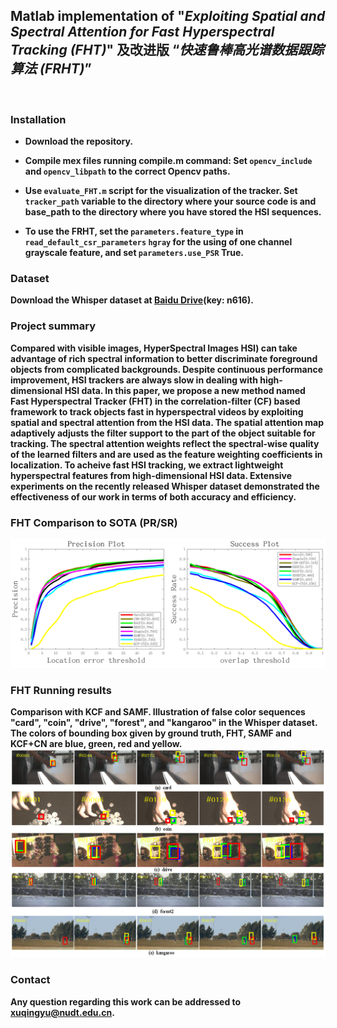 ## Matlab implementation of "*Exploiting Spatial and Spectral Attention for Fast Hyperspectral Tracking (FHT)*" 及改进版 “*快速鲁棒高光谱数据跟踪算法 (FRHT)*”
<br>

### Installation
* **Download the repository.**
* **Compile mex files running compile.m command: Set `opencv_include` and `opencv_libpath` to the correct Opencv paths.**

* **Use `evaluate_FHT.m` script for the visualization of the tracker. Set `tracker_path` variable to the directory where your source code is and base_path to the directory where you have stored the HSI sequences.**
* **To use the FRHT, set the `parameters.feature_type` in `read_default_csr_parameters` `hgray` for the using of one channel grayscale feature, and set `parameters.use_PSR` True.**


### Dataset
**Download the Whisper dataset at [Baidu Drive](https://pan.baidu.com/share/init?surl=FY2L6L9SDKw-V-bUkuosSA)(key: n616).**

    
### Project summary
**Compared with visible images, HyperSpectral Images HSI) can take advantage of rich spectral information to better discriminate foreground objects from complicated backgrounds. Despite continuous performance improvement, HSI trackers are always slow in dealing with high-dimensional HSI data. In this paper, we propose a new method named Fast Hyperspectral Tracker (FHT) in the correlation-filter (CF) based framework to track objects fast in hyperspectral videos by exploiting spatial and spectral attention from the HSI data.  The spatial attention map adaptively adjusts the filter support to the part of the object suitable for tracking. The spectral attention weights reflect the spectral-wise quality of the learned filters and are used as the feature weighting coefficients in localization. To acheive fast HSI tracking, we extract lightweight hyperspectral features from high-dimensional HSI data. Extensive experiments on the recently released Whisper dataset demonstrated the effectiveness of our work in terms of both accuracy and efficiency.**

### FHT Comparison to SOTA (PR/SR)
![](https://github.com/xuqingyu26/FHT/blob/main/images/RGBPRSR.png)

### FHT Running results
**Comparison with KCF and SAMF. Illustration of false color sequences "card", "coin", "drive", "forest", and "kangaroo" in the Whisper dataset. The colors of bounding box given by ground truth, FHT, SAMF and KCF+CN are blue, green, red and yellow.**
![image](https://github.com/xuqingyu26/FHT/blob/main/images/quality.png)



### Contact
**Any question regarding this work can be addressed to [xuqingyu@nudt.edu.cn](xuqingyu@nudt.edu.cn).**

